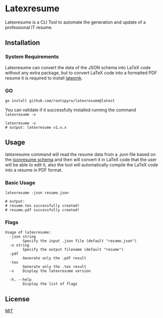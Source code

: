 # Latexresume

Latexresume is a CLI Tool to automate the generation and update of a professional IT resume.

## Installation

### System Requirements
Latexresume can convert the data of the JSON schema into LaTeX code without any extra package, but to convert LaTeX code into a formatted PDF resume it is required to install [latexmk](https://mg.readthedocs.io/latexmk.html).

### GO
```shell
go install github.com/rootspyro/latexresume@latest
```

You can validate if it successfully installed running the command `latexresume -v` 
```shell
latexresume -v
# output: latexresume v1.x.x
```

## Usage
latexresume command will read the resume data from a .json file based on the [jsonresume schema](https://jsonresume.org/schema/) and then will convert it in LaTeX code that the user will be able to edit it, also the tool will automatically compile the LaTeX code into a resume in PDF format.

### Basic Usage
```shell
latexresume -json resume.json

# output: 
# resume.tex successfully created! 
# resume.pdf successfully created!
```

### Flags

```shell
Usage of latexresume:
  -json string
    	Specify the input .json file (default "resume.json")
  -o string
    	Specify the output filename (default "resume")
  -pdf
    	Generate only the .pdf result
  -tex
    	Generate only the .tex result
  -v	Display the latexresume version

  -h, --help
        Display the list of flags      
```

## License
[MIT](LICENSE)
